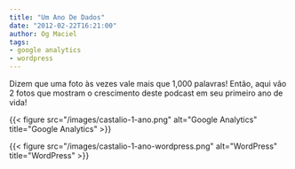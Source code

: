 ```yaml
---
title: "Um Ano De Dados"
date: "2012-02-22T16:21:00"
author: Og Maciel
tags:
- google analytics
- wordpress
---
```


Dizem que uma foto às vezes vale mais que 1,000 palavras! Então, aqui vão 2
fotos que mostram o crescimento deste podcast em seu primeiro ano de vida!

{{< figure src="/images/castalio-1-ano.png" alt="Google Analytics" title="Google Analytics" >}}

{{< figure src="/images/castalio-1-ano-wordpress.png" alt="WordPress" title="WordPress" >}}
